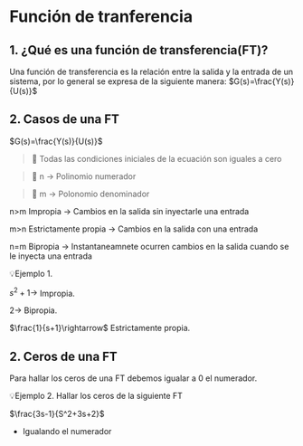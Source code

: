 # Función de tranferencia 

## 1. ¿Qué es una función de transferencia(FT)?
Una función de transferencia es la relación entre la salida y la entrada de un sistema, por lo general se expresa de la siguiente manera:
$G(s)=\frac{Y(s)}{U(s)}$

## 2. Casos de una FT
$G(s)=\frac{Y(s)}{U(s)}$

>🔑 Todas las condiciones iniciales de la ecuación son iguales a cero 

>🔑
>n
>$\longrightarrow$
>Polinomio numerador

>🔑
>m
>$\longrightarrow$
>Polonomio denominador
>

n>m Impropia $\rightarrow$ Cambios en la salida sin inyectarle una entrada 

m>n Estrictamente propia $\rightarrow$ Cambios en la salida con una entrada 

n=m Bipropia $\rightarrow$ Instantaneamnete ocurren cambios en la salida cuando se le inyecta una entrada 

💡Ejemplo 1.

$s^2+1\rightarrow$ Impropia.

$2\rightarrow$ Bipropia.

$\frac{1}{s+1}\rightarrow$ Estrictamente propia.

## 2. Ceros de una FT
Para hallar los ceros de una FT debemos igualar a 0 el numerador.

💡Ejemplo 2.
Hallar los ceros de la siguiente FT

$\frac{3s-1}{S^2+3s+2}$

- Igualando el numerador 

















